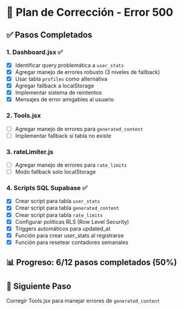 # 🔧 Plan de Corrección - Error 500

## ✅ Pasos Completados

### 1. Dashboard.jsx ✅
- [x] Identificar query problemática a `user_stats`
- [x] Agregar manejo de errores robusto (3 niveles de fallback)
- [x] Usar tabla `profiles` como alternativa
- [x] Agregar fallback a localStorage
- [x] Implementar sistema de reintentos
- [x] Mensajes de error amigables al usuario

### 2. Tools.jsx
- [ ] Agregar manejo de errores para `generated_content`
- [ ] Implementar fallback si tabla no existe

### 3. rateLimiter.js
- [ ] Agregar manejo de errores para `rate_limits`
- [ ] Modo fallback solo localStorage

### 4. Scripts SQL Supabase ✅
- [x] Crear script para tabla `user_stats`
- [x] Crear script para tabla `generated_content`
- [x] Crear script para tabla `rate_limits`
- [x] Configurar políticas RLS (Row Level Security)
- [x] Triggers automáticos para updated_at
- [x] Función para crear user_stats al registrarse
- [x] Función para resetear contadores semanales

## 📊 Progreso: 6/12 pasos completados (50%)

## 🎯 Siguiente Paso
Corregir Tools.jsx para manejar errores de `generated_content`
